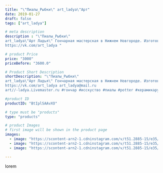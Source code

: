 ```yaml
---
title: "\"Пиалы_Рыбки\" art_ladya\"Арт"
date: 2019-01-27
draft: false
tags: ["art_ladya"]

# meta description
description : "\"Пиалы_Рыбки\" 
art_ladya\"Арт Ладья\" Гончарная мастерская в Нижнем Новгороде. Изготовление керамики и мастер//-классы по обучению. 
https://vk.com/art_ladya "

# product Price
price: "3000"
priceBefore: "3600.0"

# Product Short Description
shortDescription: "\"Пиалы_Рыбки\" 
art_ladya\"Арт Ладья\" Гончарная мастерская в Нижнем Новгороде. Изготовление керамики и мастер//-классы по обучению. 
https://vk.com/art_ladya art_ladya@mail.ru 
art//-ladya.Livemaster.ru #гончар #исскуство #пиалы #potter #керамикаручнаяработа #denseforest #керамиканазаказ #handmade #bowls #керамика #гончарнаяпосуда #эксклюзивнаякерамика #dishes #decor #ceramicar #claygoods #teabowls #earthenware #ceramic #design #beauty #magic #restaurant #ceramicart #tea #glass #clay #авторскаякерамика #рыбка #fish"

#product ID
productID: "BtIplSAAvXO"

# type must be "products"
type: "products"

# product Images
# first image will be shown in the product page
images:
  - image: "https://scontent-arn2-1.cdninstagram.com/v/t51.2885-15/e35/50077736_1440045769461110_1642336557732823165_n.jpg?tp=1&_nc_ht=scontent-arn2-1.cdninstagram.com&_nc_cat=102&_nc_ohc=J5VfKtcKeAwAX-EWj3Q&oh=3d4d6531fc4b54a7e42bafa2d6852150&oe=606B88F1&ig_cache_key=MTk2NjAwNDExNTAxNjMzMjMyOA%3D%3D.2"
  - image: "https://scontent-arn2-1.cdninstagram.com/v/t51.2885-15/e35/49332641_540888843063081_5517837468407647076_n.jpg?tp=1&_nc_ht=scontent-arn2-1.cdninstagram.com&_nc_cat=109&_nc_ohc=MAcPjs6PlqAAX_jNd7H&oh=353602f28095a206445a693b281ae518&oe=606BF7EE&ig_cache_key=MTk2NjAwNDExNTAzMzIwMjMyNw%3D%3D.2"
  - image: "https://scontent-arn2-1.cdninstagram.com/v/t51.2885-15/e35/50590548_115646542840947_1234012465793870824_n.jpg?tp=1&_nc_ht=scontent-arn2-1.cdninstagram.com&_nc_cat=103&_nc_ohc=TKJ2_jkqTfYAX-vQqrE&oh=a3011c9237015e9d1b74695f23f62e2d&oe=606AF0FD&ig_cache_key=MTk2NjAwNDExNTAzMzA2NTcwMA%3D%3D.2"

---
```

lorem
